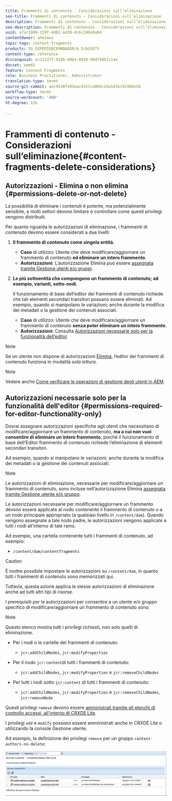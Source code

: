 ```yaml
---
title: Frammenti di contenuto - Considerazioni sull’eliminazione
seo-title: Frammenti di contenuto - Considerazioni sull’eliminazione
description: Frammenti di contenuto - Considerazioni sull’eliminazione
seo-description: Frammenti di contenuto - Considerazioni sull’eliminazione
uuid: e7ac1809-159f-4d02-ad30-dc6c246e8a04
contentOwner: aheimoz
topic-tags: content-fragments
products: SG_EXPERIENCEMANAGER/6.5/ASSETS
content-type: reference
discoiquuid: ec21237f-9186-49b4-8039-99df4db7c14a
docset: aem65
feature: Content Fragments
role: Business Practitioner, Administrator
translation-type: tm+mt
source-git-commit: aec4530fa93eacd151ca069c2da5d1bc92408e10
workflow-type: tm+mt
source-wordcount: '460'
ht-degree: 13%

---
```



# Frammenti di contenuto - Considerazioni sull’eliminazione{#content-fragments-delete-considerations}

## Autorizzazioni - Elimina o non elimina {#permissions-delete-or-not-delete}

La possibilità di eliminare i contenuti è potente, ma potenzialmente sensibile, e molti settori devono limitare e controllare come questi privilegi vengono distribuiti.

Per quanto riguarda le autorizzazioni di eliminazione, i frammenti di contenuto devono essere considerati a due livelli:

1. **Il frammento di contenuto come singola entità.**

   * **Caso** di utilizzo: Utente che deve modificare/aggiornare un frammento di contenuto  **ed eliminare un intero frammento**.
   * **Autorizzazioni**: L’autorizzazione  [](/help/sites-administering/security.md#actions) Elimina può essere  [assegnata tramite Gestione utenti e/o gruppi](/help/sites-administering/security.md#managing-permissions).

1. **Le più sottoentità che compongono un frammento di contenuto; ad esempio, varianti, sotto-nodi.**

   Il funzionamento di base dell’editor dei frammenti di contenuto richiede che tali elementi secondari transitori possano essere eliminati. Ad esempio, quando si manipolano le variazioni; anche durante la modifica dei metadati o la gestione dei contenuti associati.

   * **Caso** di utilizzo: Utente che deve modificare/aggiornare un frammento di contenuto  **senza poter eliminare un intero frammento**.
   * **Autorizzazioni**: Consulta  [Autorizzazioni necessarie solo per la funzionalità dell’editor](/help/assets/content-fragments/content-fragments-delete.md#permissions-required-for-editor-functionality-only).

>[!NOTE]
>
>Se un utente non dispone di autorizzazioni [Elimina](/help/sites-administering/security.md#actions), l’editor dei frammenti di contenuto funziona in modalità *sola lettura*.

>[!NOTE]
>
>Vedere anche [Come verificare le operazioni di gestione degli utenti in AEM](/help/sites-administering/audit-user-management-operations.md).

## Autorizzazioni necessarie solo per la funzionalità dell&#39;editor {#permissions-required-for-editor-functionality-only}

Dovrai assegnare autorizzazioni specifiche agli utenti che necessitano di modificare/aggiornare un frammento di contenuto, **ma a cui non vuoi consentire di eliminare un intero frammento**, poiché il funzionamento di base dell’Editor frammento di contenuto richiede l’eliminazione di elementi secondari transitori.

Ad esempio, quando si manipolano le variazioni; anche durante la modifica dei metadati o la gestione dei contenuti associati.

>[!NOTE]
>
>Le autorizzazioni di eliminazione, necessarie per modificare/aggiornare un frammento di contenuto, sono incluse nell’autorizzazione Elimina [assegnata tramite Gestione utente e/o gruppo](/help/sites-administering/security.md#managing-permissions).

Le autorizzazioni necessarie per modificare/aggiornare un frammento devono essere applicate al nodo contenente il frammento di contenuto o a un nodo principale appropriato (a qualsiasi livello in `/content/dam`). Quando vengono assegnate a tale nodo padre, le autorizzazioni vengono applicate a tutti i nodi all&#39;interno di tale ramo.

Ad esempio, una cartella contenente tutti i frammenti di contenuto, ad esempio:

* `/content/dam/contentfragments`

>[!CAUTION]
>
>È inoltre possibile impostare le autorizzazioni su `/content/dam`, in quanto tutti i frammenti di contenuto sono memorizzati qui.
>
>Tuttavia, questa azione applica le stesse autorizzazioni di eliminazione anche ad *tutti* altri tipi di risorse.

I prerequisiti per le autorizzazioni per consentire a un utente e/o gruppo specifico di modificare/aggiornare un frammento di contenuto sono:

>[!NOTE]
>
>Questo elenco mostra tutti i privilegi richiesti, non solo quelli di eliminazione.

* Per i nodi o le cartelle dei frammenti di contenuto:

   * `jcr:addChildNodes`, `jcr:modifyProperties`

* Per il nodo `jcr:content`di tutti i frammenti di contenuto:

   * `jcr:addChildNodes`,  `jcr:modifyProperties` e  `jcr:removeChildNodes`

* Per tutti i nodi sotto `jcr:content` di tutti i frammenti di contenuto:

   * `jcr:addChildNodes`,  `jcr:modifyProperties` e  `jcr:removeChildNodes`,  `jcr:removeNode`

Questi privilegi `remove` devono essere [amministrati tramite gli elenchi di controllo accessi, all&#39;interno di CRXDE Lite](/help/sites-administering/user-group-ac-admin.md#access-right-management).

I privilegi `add` e `modify` possono essere amministrati anche in CRXDE Lite o utilizzando la console Gestione utente.

Ad esempio, la definizione dei privilegi `remove` per un gruppo `content-authors-no-delete`:

![cf-delete-03](assets/cf-delete-03.png)

